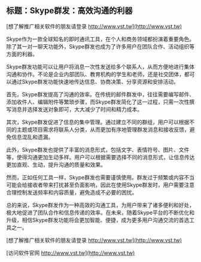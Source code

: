 ## **标题：Skype群发：高效沟通的利器**

[想了解推广相关软件的朋友请登录 http://www.vst.tw](http://www.vst.tw)

Skype作为一款全球知名的即时通讯工具，在个人和商务领域都扮演着重要角色。除了其一对一聊天功能外，Skype群发也成为了许多用户在团队合作、活动组织等方面的利器。

Skype群发功能可以让用户将消息一次性发送给多个联系人，从而方便地进行集体沟通和协作。不论是企业内部团队、教育机构的学生和老师，还是社交团体，都可以通过Skype群发功能快速地传达信息、协商决策、分享资源和安排活动。

首先，Skype群发提高了沟通的效率。在传统的邮件群发中，往往需要编写邮件、添加收件人、编辑附件等繁琐步骤，而Skype群发简化了这一过程，只需一次性撰写消息并选择发送对象即可，大大减少了时间和精力成本。

其次，Skype群发促进了信息的集中管理。通过建立不同的群组，用户可以根据不同的主题或项目需求将联系人分类，从而更加有序地管理群发消息和接收反馈，避免信息混乱和遗漏。

此外，Skype群发也提供了丰富的消息形式，包括文字、表情符号、图片、文件等，使得沟通更加生动多样。用户可以根据需要选择不同的消息形式，让信息传达更加直观、生动，提升沟通的质量和效果。

然而，正如任何工具一样，Skype群发也需要谨慎使用。群发过于频繁或内容不当可能会给接收者带来打扰甚至负面影响，因此在使用Skype群发时，用户需要注意合理控制发送频率和内容质量，避免造成不必要的困扰。

总的来说，Skype群发作为一种高效的沟通工具，为用户带来了诸多便利和好处，极大地促进了团队合作和信息传递的效率。在未来，随着Skype平台的不断优化和升级，相信Skype群发功能将会更加智能、便捷，成为更多用户沟通交流的首选工具之一。

[想了解推广相关软件的朋友请登录 http://www.vst.tw](http://www.vst.tw)


[访问软件官网 http://www.vst.tw](http://www.vst.tw)
